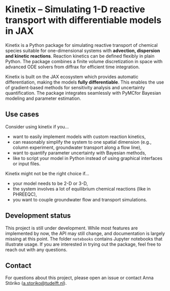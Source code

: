 # Kinetix – Simulating 1-D reactive transport with differentiable models in JAX

Kinetix is a Python package for simulating reactive transport of chemical species suitable for one-dimensional systems with **advection, dispersion and kinetic reactions**.
Reaction kinetics can be defined flexibly in plain Python.
The package combines a finite volume discretization in space with advanced ODE solvers from diffrax for efficient time integration.

Kinetix is built on the JAX ecosystem which provides automatic differentiation, making the models **fully differentiable**.
This enables the use of gradient-based methods for sensitivity analysis and uncertainty quantification. The package integrates seamlessly with PyMCfor Bayesian modeling and parameter estimation.

## Use cases

Consider using kinetix if you…

- want to easily implement models with custom reaction kinetics,
- can reasonably simplify the system to one spatial dimension (e.g., column experiment, groundwater transport along a flow line),
- want to quantify parameter uncertainty with Bayesian methods,
- like to script your model in Python instead of using graphical interfaces or input files.

Kinetix might not be the right choice if…

- your model needs to be 2-D or 3-D,
- the system involves a lot of equilibrium chemical reactions (like in PHREEQC),
- you want to couple groundwater flow and transport simulations.

## Development status

This project is still under development. While most features are implemented by now, the API may still change, and documentation is largely missing at this point. The folder `notebooks` contains Jupyter notebooks that illustrate usage.
If you are interested in trying out the package, feel free to reach out with any questions.

## Contact

For questions about this project, please open an issue or contact Anna Störiko (a.storiko@tudelft.nl).

